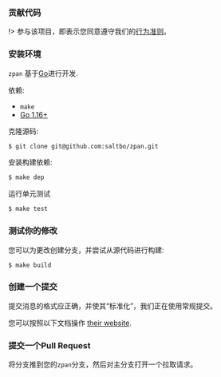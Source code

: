 ### 贡献代码

!> 参与该项目，即表示您同意遵守我们的[行为准则](/CODEOFCONDUCT.md)。 

### 安装环境

`zpan` 基于[Go](https://golang.org/)进行开发.

依赖:

- `make`
- [Go 1.16+](https://golang.org/doc/install)

克隆源码:

```sh
$ git clone git@github.com:saltbo/zpan.git
```

安装构建依赖:

```sh
$ make dep
```

运行单元测试

```sh
$ make test
```

### 测试你的修改

您可以为更改创建分支，并尝试从源代码进行构建:

```sh
$ make build
```

### 创建一个提交

提交消息的格式应正确，并使其“标准化”，我们正在使用常规提交。

您可以按照以下文档操作
[their website](https://www.conventionalcommits.org).

### 提交一个Pull Request
将分支推到您的`zpan`分支，然后对主分支打开一个拉取请求。